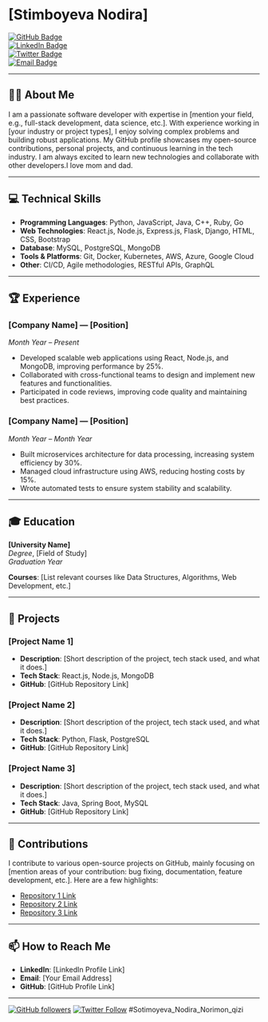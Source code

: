 # [Stimboyeva Nodira]  
[![GitHub Badge](https://img.shields.io/badge/-GitHub-blue?logo=github&logoColor=white)](https://github.com/[your-github-username])  
[![LinkedIn Badge](https://img.shields.io/badge/-LinkedIn-blue?logo=linkedin&logoColor=white)](https://www.linkedin.com/in/[your-linkedin])  
[![Twitter Badge](https://img.shields.io/badge/-Twitter-blue?logo=twitter&logoColor=white)](https://twitter.com/[your-twitter])  
[![Email Badge](https://img.shields.io/badge/-Email-red?logo=gmail&logoColor=white)](mailto:[your-email])

---

## 👨‍💻 About Me

I am a passionate software developer with expertise in [mention your field, e.g., full-stack development, data science, etc.]. With experience working in [your industry or project types], I enjoy solving complex problems and building robust applications. My GitHub profile showcases my open-source contributions, personal projects, and continuous learning in the tech industry. I am always excited to learn new technologies and collaborate with other developers.I love mom and dad.

---

## 💻 Technical Skills

- **Programming Languages**: Python, JavaScript, Java, C++, Ruby, Go
- **Web Technologies**: React.js, Node.js, Express.js, Flask, Django, HTML, CSS, Bootstrap
- **Database**: MySQL, PostgreSQL, MongoDB
- **Tools & Platforms**: Git, Docker, Kubernetes, AWS, Azure, Google Cloud
- **Other**: CI/CD, Agile methodologies, RESTful APIs, GraphQL

---

## 🏆 Experience

### [Company Name] — [Position]  
*Month Year – Present*  
- Developed scalable web applications using React, Node.js, and MongoDB, improving performance by 25%.
- Collaborated with cross-functional teams to design and implement new features and functionalities.
- Participated in code reviews, improving code quality and maintaining best practices.

### [Company Name] — [Position]  
*Month Year – Month Year*  
- Built microservices architecture for data processing, increasing system efficiency by 30%.
- Managed cloud infrastructure using AWS, reducing hosting costs by 15%.
- Wrote automated tests to ensure system stability and scalability.

---

## 🎓 Education

**[University Name]**  
*Degree*, [Field of Study]  
*Graduation Year*

**Courses**: [List relevant courses like Data Structures, Algorithms, Web Development, etc.]

---

## 🔧 Projects

### [Project Name 1]  
- **Description**: [Short description of the project, tech stack used, and what it does.]
- **Tech Stack**: React.js, Node.js, MongoDB
- **GitHub**: [GitHub Repository Link]

### [Project Name 2]  
- **Description**: [Short description of the project, tech stack used, and what it does.]
- **Tech Stack**: Python, Flask, PostgreSQL
- **GitHub**: [GitHub Repository Link]

### [Project Name 3]  
- **Description**: [Short description of the project, tech stack used, and what it does.]
- **Tech Stack**: Java, Spring Boot, MySQL
- **GitHub**: [GitHub Repository Link]

---

## 🌱 Contributions

I contribute to various open-source projects on GitHub, mainly focusing on [mention areas of your contribution: bug fixing, documentation, feature development, etc.]. Here are a few highlights:
- [Repository 1 Link](https://github.com/[your-github-username]/[repository-name])  
- [Repository 2 Link](https://github.com/[your-github-username]/[repository-name])  
- [Repository 3 Link](https://github.com/[your-github-username]/[repository-name])

---

## 📫 How to Reach Me

- **LinkedIn**: [LinkedIn Profile Link]
- **Email**: [Your Email Address]
- **GitHub**: [GitHub Profile Link]

---

[![GitHub followers](https://img.shields.io/github/followers/[your-github-username]?style=social)](https://github.com/[your-github-username])
[![Twitter Follow](https://img.shields.io/twitter/follow/[your-twitter-username]?style=social)](https://twitter.com/[your-twitter-username])
#Sotimoyeva_Nodira_Norimon_qizi


